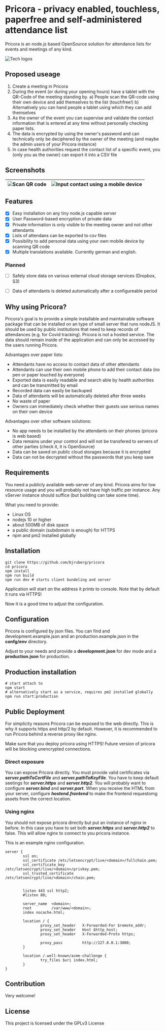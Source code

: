 # Pricora - privacy enabled, touchless, paperfree and self-administered attendance list

Pricora is an node.js based OpenSource solution for attendance lists for events and meetings of any kind.


![Tech logos](https://i.ibb.co/MgFPsnT/tech-icons.jpg)

## Proposed useage

1. Create a meeting in Pricora
2. During the event (or during your opening hours) have a tablet with the QR-Code of the meeting standing by.
a) People scan the QR-code using their own device and add themselves to the list (touchfree!)
b) Alternatively you can hand people a tablet using which they can add themselves
3. As the owner of the event you can supervise and validate the contact information that is entered at any time without personally checking paper lists.
4. The data is encrypted by using the owner's password and can technically only be deciphered by the owner of the meeting (and maybe the admin users of your Pricora instance)
5. In case health authorities request the contact list of a specific event, you (only you as the owner) can export it into a CSV file

## Screenshots 

 



| ![Scan QR code](https://i.ibb.co/bvQQmLW/scan.jpg "Scan QR code")    | ![Input contact using a mobile device](https://i.ibb.co/1mLLgXp/input.jpg "Input contact using a mobile device")         |
| ------------- | ------------- | 

## Features

- [x] Easy installation on any tiny node.js capable server
- [x] User Password-based encryption of private data
- [x] Private information is only visible to the meeting owner and not other attendants
- [x] Lists of attendans can be exported to csv files
- [x] Possibility to add personal data using your own mobile device by scanning QR code
- [x] Multiple translations available. Currently german and english.

### Planned
- [ ] Safely store data on various external cloud storage services (Dropbox, S3)
- [ ] Data of attendants is deleted automatically after a configureable period


## Why using Pricora?

Pricora's goal is to provide a simple installable and maintainable software package that can be installed on an type of small server that runs nodeJS.
It should be used by public institutions that need to keep records of attendances (e.g. for Covid tracking). Pricora is not a hosted service. The data should remain inside of the application and can only be accessed by the users running Pricora. 

Advantages over paper lists:
- Attendants have no access to contact data of other attendants
- Attendants can use their own mobile phone to add their contact data (no pen or paper touched by everyone)
- Exported data is easily readable and search able by health authorities and can be transmitted by email
- Recorded data can easily be backuped
- Data of attendants will be automatically deleted after three weeks
- No waste of paper 
- Owners can immediately check whether their guests use serious names on their own device

Advantages over other software solutions:
- No app needs to be installed by the attendants on their phones (pricora is web based)
- Data remains under your control and will not be transfered to servers of other parties (check it, it is OpenSource)
- Data can be saved on public cloud storages because it is encrypted
- Data can not be decrypted without the passwords that you keep save

## Requirements

You need a publicly available web-server of any kind. Pricora aims for low resource usage and you will probably not have high traffic per instance. Any vServer instance should suffice (but building can take some time). 

What you need to provide:

- Linux OS
- nodejs 10 or higher
- about 500MB of disk space
- a public domain (subdomain is enough) for HTTPS
- npm and pm2 installed globally


## Installation

```console
git clone https://github.com/bjruberg/pricora
cd pricora
npm install
npm run build
npm run dev # starts client bundeling and server
```

Application will start on the address it prints to console. Note that by default it runs via HTTPS!

Now it is a good time to adjust the configuration.

## Configuration

Pricora is configured by json files. You can find and development.example.json and an production.example.json in the **confg/env** directory. 

Adjust to your needs and provide a **development.json** for dev mode and a **production.json** for production.

## Production installation

```console
# start attach to 
npm start 
# alternatively start as a service, requires pm2 installed globally
npm run start:production 
```

## Public Deployment

For simplicity reasons Pricora can be exposed to the web directly. This is why it supports https and http/2 by default. However, it is recommended to run Pricora behind a reverse proxy like nginx.

Make sure that you deploy pricora using HTTPS! Future version of pricora will be blocking unencrypted connections.

### Direct exposure
You can expose Pricora directly. You must provide valid certificates via ***server.pathToCertFile*** and ***server.pathToKeyFile***. You have to keep default seetings for ***server.https*** and ***server.http2***. You will probably want to configure ***server.bind*** and ***server.port***. When you receive the HTML from your server, configure ***hostend.frontend*** to make the frontend requestomg assets from the correct location.

### Using nginx

You should not expose pricora directly but put an instance of nginx in before. In this case you have to set both ***server.https*** and ***server.http2*** to false. This will allow nginx to connect to you pricora instance.

This is an example nginx configuration.

```
server {
        ssl on;
        ssl_certificate /etc/letsencrypt/live/<domain>/fullchain.pem;
        ssl_certificate_key /etc/letsencrypt/live/<domain>/privkey.pem;
        ssl_trusted_certificate /etc/letsencrypt/live/<domain>/chain.pem;


        listen 443 ssl http2;
        #listen 80;

        server_name  <domain>;
        root         /var/www/<domain>;
        index nocache.html;

        location / {
                proxy_set_header   X-Forwarded-For $remote_addr;
                proxy_set_header   Host $http_host;
                proxy_set_header   X-Forwarded-Proto https;

                proxy_pass         http://127.0.0.1:3000;
        }

        location /.well-known/acme-challenge {
                try_files $uri index.html;
        }
}

```


## Contribution

Very welcome!



## License
This project is licensed under the GPLv3 License